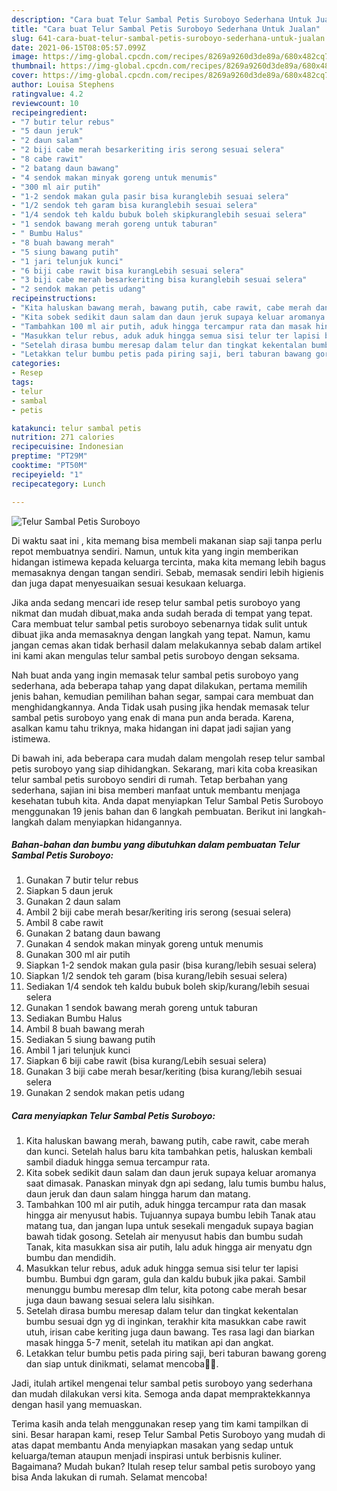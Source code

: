 ```yaml
---
description: "Cara buat Telur Sambal Petis Suroboyo Sederhana Untuk Jualan"
title: "Cara buat Telur Sambal Petis Suroboyo Sederhana Untuk Jualan"
slug: 641-cara-buat-telur-sambal-petis-suroboyo-sederhana-untuk-jualan
date: 2021-06-15T08:05:57.099Z
image: https://img-global.cpcdn.com/recipes/8269a9260d3de89a/680x482cq70/telur-sambal-petis-suroboyo-foto-resep-utama.jpg
thumbnail: https://img-global.cpcdn.com/recipes/8269a9260d3de89a/680x482cq70/telur-sambal-petis-suroboyo-foto-resep-utama.jpg
cover: https://img-global.cpcdn.com/recipes/8269a9260d3de89a/680x482cq70/telur-sambal-petis-suroboyo-foto-resep-utama.jpg
author: Louisa Stephens
ratingvalue: 4.2
reviewcount: 10
recipeingredient:
- "7 butir telur rebus"
- "5 daun jeruk"
- "2 daun salam"
- "2 biji cabe merah besarkeriting iris serong sesuai selera"
- "8 cabe rawit"
- "2 batang daun bawang"
- "4 sendok makan minyak goreng untuk menumis"
- "300 ml air putih"
- "1-2 sendok makan gula pasir bisa kuranglebih sesuai selera"
- "1/2 sendok teh garam bisa kuranglebih sesuai selera"
- "1/4 sendok teh kaldu bubuk boleh skipkuranglebih sesuai selera"
- "1 sendok bawang merah goreng untuk taburan"
- " Bumbu Halus"
- "8 buah bawang merah"
- "5 siung bawang putih"
- "1 jari telunjuk kunci"
- "6 biji cabe rawit bisa kurangLebih sesuai selera"
- "3 biji cabe merah besarkeriting bisa kuranglebih sesuai selera"
- "2 sendok makan petis udang"
recipeinstructions:
- "Kita haluskan bawang merah, bawang putih, cabe rawit, cabe merah dan kunci. Setelah halus baru kita tambahkan petis, haluskan kembali sambil diaduk hingga semua tercampur rata."
- "Kita sobek sedikit daun salam dan daun jeruk supaya keluar aromanya saat dimasak. Panaskan minyak dgn api sedang, lalu tumis bumbu halus, daun jeruk dan daun salam hingga harum dan matang."
- "Tambahkan 100 ml air putih, aduk hingga tercampur rata dan masak hingga air menyusut habis. Tujuannya supaya bumbu lebih Tanak atau matang tua, dan jangan lupa untuk sesekali mengaduk supaya bagian bawah tidak gosong. Setelah air menyusut habis dan bumbu sudah Tanak, kita masukkan sisa air putih, lalu aduk hingga air menyatu dgn bumbu dan mendidih."
- "Masukkan telur rebus, aduk aduk hingga semua sisi telur ter lapisi bumbu. Bumbui dgn garam, gula dan kaldu bubuk jika pakai. Sambil menunggu bumbu meresap dlm telur, kita potong cabe merah besar juga daun bawang sesuai selera lalu sisihkan."
- "Setelah dirasa bumbu meresap dalam telur dan tingkat kekentalan bumbu sesuai dgn yg di inginkan, terakhir kita masukkan cabe rawit utuh, irisan cabe keriting juga daun bawang. Tes rasa lagi dan biarkan masak hingga 5-7 menit, setelah itu matikan api dan angkat."
- "Letakkan telur bumbu petis pada piring saji, beri taburan bawang goreng dan siap untuk dinikmati, selamat mencoba🙏🥰."
categories:
- Resep
tags:
- telur
- sambal
- petis

katakunci: telur sambal petis 
nutrition: 271 calories
recipecuisine: Indonesian
preptime: "PT29M"
cooktime: "PT50M"
recipeyield: "1"
recipecategory: Lunch

---
```



![Telur Sambal Petis Suroboyo](https://img-global.cpcdn.com/recipes/8269a9260d3de89a/680x482cq70/telur-sambal-petis-suroboyo-foto-resep-utama.jpg)

Di waktu  saat ini , kita memang bisa membeli makanan siap saji tanpa perlu repot membuatnya sendiri. Namun, untuk kita yang ingin memberikan hidangan istimewa kepada keluarga tercinta, maka kita memang lebih bagus memasaknya dengan tangan sendiri. Sebab, memasak sendiri lebih higienis dan juga dapat menyesuaikan sesuai kesukaan keluarga.

Jika anda sedang mencari ide resep telur sambal petis suroboyo yang nikmat dan mudah dibuat,maka anda sudah berada di tempat yang tepat. Cara membuat telur sambal petis suroboyo  sebenarnya tidak sulit untuk dibuat jika anda memasaknya dengan langkah yang tepat. Namun, kamu jangan cemas akan tidak berhasil dalam melakukannya 
sebab dalam artikel ini kami akan mengulas telur sambal petis suroboyo dengan seksama.  



Nah buat anda yang ingin memasak telur sambal petis suroboyo yang sederhana, ada beberapa tahap yang dapat dilakukan, pertama memilih jenis bahan, kemudian pemilihan bahan segar, sampai cara membuat dan menghidangkannya. Anda Tidak usah pusing jika hendak memasak telur sambal petis suroboyo yang enak di mana pun anda berada. Karena, asalkan kamu  tahu triknya, maka hidangan ini dapat jadi sajian yang istimewa.

Di bawah ini, ada beberapa cara mudah dalam mengolah resep telur sambal petis suroboyo yang siap dihidangkan. Sekarang, mari kita coba kreasikan telur sambal petis suroboyo sendiri di rumah. Tetap berbahan yang sederhana, sajian ini bisa memberi manfaat untuk membantu menjaga kesehatan tubuh kita. Anda dapat menyiapkan Telur Sambal Petis Suroboyo menggunakan 19 jenis bahan dan 6 langkah pembuatan. Berikut ini langkah-langkah dalam menyiapkan hidangannya.

<!--inarticleads1-->

##### Bahan-bahan dan bumbu yang dibutuhkan dalam pembuatan Telur Sambal Petis Suroboyo:

1. Gunakan 7 butir telur rebus
1. Siapkan 5 daun jeruk
1. Gunakan 2 daun salam
1. Ambil 2 biji cabe merah besar/keriting iris serong (sesuai selera)
1. Ambil 8 cabe rawit
1. Gunakan 2 batang daun bawang
1. Gunakan 4 sendok makan minyak goreng untuk menumis
1. Gunakan 300 ml air putih
1. Siapkan 1-2 sendok makan gula pasir (bisa kurang/lebih sesuai selera)
1. Siapkan 1/2 sendok teh garam (bisa kurang/lebih sesuai selera)
1. Sediakan 1/4 sendok teh kaldu bubuk boleh skip/kurang/lebih sesuai selera
1. Gunakan 1 sendok bawang merah goreng untuk taburan
1. Sediakan  Bumbu Halus
1. Ambil 8 buah bawang merah
1. Sediakan 5 siung bawang putih
1. Ambil 1 jari telunjuk kunci
1. Siapkan 6 biji cabe rawit (bisa kurang/Lebih sesuai selera)
1. Gunakan 3 biji cabe merah besar/keriting (bisa kurang/lebih sesuai selera
1. Gunakan 2 sendok makan petis udang




<!--inarticleads2-->

##### Cara menyiapkan Telur Sambal Petis Suroboyo:

1. Kita haluskan bawang merah, bawang putih, cabe rawit, cabe merah dan kunci. Setelah halus baru kita tambahkan petis, haluskan kembali sambil diaduk hingga semua tercampur rata.
1. Kita sobek sedikit daun salam dan daun jeruk supaya keluar aromanya saat dimasak. Panaskan minyak dgn api sedang, lalu tumis bumbu halus, daun jeruk dan daun salam hingga harum dan matang.
1. Tambahkan 100 ml air putih, aduk hingga tercampur rata dan masak hingga air menyusut habis. Tujuannya supaya bumbu lebih Tanak atau matang tua, dan jangan lupa untuk sesekali mengaduk supaya bagian bawah tidak gosong. Setelah air menyusut habis dan bumbu sudah Tanak, kita masukkan sisa air putih, lalu aduk hingga air menyatu dgn bumbu dan mendidih.
1. Masukkan telur rebus, aduk aduk hingga semua sisi telur ter lapisi bumbu. Bumbui dgn garam, gula dan kaldu bubuk jika pakai. Sambil menunggu bumbu meresap dlm telur, kita potong cabe merah besar juga daun bawang sesuai selera lalu sisihkan.
1. Setelah dirasa bumbu meresap dalam telur dan tingkat kekentalan bumbu sesuai dgn yg di inginkan, terakhir kita masukkan cabe rawit utuh, irisan cabe keriting juga daun bawang. Tes rasa lagi dan biarkan masak hingga 5-7 menit, setelah itu matikan api dan angkat.
1. Letakkan telur bumbu petis pada piring saji, beri taburan bawang goreng dan siap untuk dinikmati, selamat mencoba🙏🥰.




Jadi, itulah artikel mengenai  telur sambal petis suroboyo  yang sederhana dan mudah dilakukan versi kita. Semoga anda dapat mempraktekkannya dengan hasil yang memuaskan. 

Terima kasih anda telah menggunakan resep yang tim kami tampilkan di sini. Besar harapan kami, resep  Telur Sambal Petis Suroboyo yang mudah di atas dapat membantu Anda menyiapkan masakan yang sedap untuk keluarga/teman ataupun menjadi inspirasi untuk berbisnis kuliner. Bagaimana? Mudah bukan? Itulah resep telur sambal petis suroboyo yang bisa Anda lakukan di rumah. Selamat mencoba!

